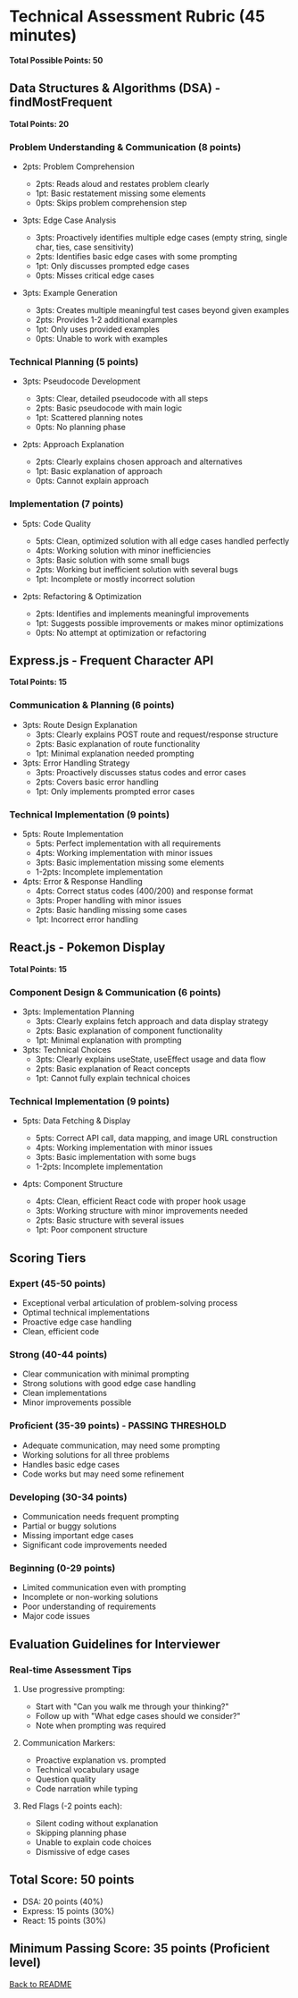 # Technical Assessment Rubric (45 minutes)

**Total Possible Points: 50**

## Data Structures & Algorithms (DSA) - findMostFrequent

**Total Points: 20**

### Problem Understanding & Communication (8 points)

- 2pts: Problem Comprehension
  * 2pts: Reads aloud and restates problem clearly
  * 1pt: Basic restatement missing some elements
  * 0pts: Skips problem comprehension step

- 3pts: Edge Case Analysis
  * 3pts: Proactively identifies multiple edge cases (empty string, single char, ties, case sensitivity)
  * 2pts: Identifies basic edge cases with some prompting
  * 1pt: Only discusses prompted edge cases
  * 0pts: Misses critical edge cases

- 3pts: Example Generation
  * 3pts: Creates multiple meaningful test cases beyond given examples
  * 2pts: Provides 1-2 additional examples
  * 1pt: Only uses provided examples
  * 0pts: Unable to work with examples

### Technical Planning (5 points)

- 3pts: Pseudocode Development
  * 3pts: Clear, detailed pseudocode with all steps
  * 2pts: Basic pseudocode with main logic
  * 1pt: Scattered planning notes
  * 0pts: No planning phase

- 2pts: Approach Explanation
  * 2pts: Clearly explains chosen approach and alternatives
  * 1pt: Basic explanation of approach
  * 0pts: Cannot explain approach

### Implementation (7 points)

- 5pts: Code Quality
  * 5pts: Clean, optimized solution with all edge cases handled perfectly
  * 4pts: Working solution with minor inefficiencies
  * 3pts: Basic solution with some small bugs
  * 2pts: Working but inefficient solution with several bugs
  * 1pt: Incomplete or mostly incorrect solution

- 2pts: Refactoring & Optimization
  * 2pts: Identifies and implements meaningful improvements
  * 1pt: Suggests possible improvements or makes minor optimizations
  * 0pts: No attempt at optimization or refactoring

## Express.js - Frequent Character API

**Total Points: 15**

### Communication & Planning (6 points)

- 3pts: Route Design Explanation
  * 3pts: Clearly explains POST route and request/response structure
  * 2pts: Basic explanation of route functionality
  * 1pt: Minimal explanation needed prompting
- 3pts: Error Handling Strategy
  * 3pts: Proactively discusses status codes and error cases
  * 2pts: Covers basic error handling
  * 1pt: Only implements prompted error cases

### Technical Implementation (9 points)

- 5pts: Route Implementation
  * 5pts: Perfect implementation with all requirements
  * 4pts: Working implementation with minor issues
  * 3pts: Basic implementation missing some elements
  * 1-2pts: Incomplete implementation
- 4pts: Error & Response Handling
  * 4pts: Correct status codes (400/200) and response format
  * 3pts: Proper handling with minor issues
  * 2pts: Basic handling missing some cases
  * 1pt: Incorrect error handling

## React.js - Pokemon Display

**Total Points: 15**

### Component Design & Communication (6 points)
- 3pts: Implementation Planning
  * 3pts: Clearly explains fetch approach and data display strategy
  * 2pts: Basic explanation of component functionality
  * 1pt: Minimal explanation with prompting
- 3pts: Technical Choices
  * 3pts: Clearly explains useState, useEffect usage and data flow
  * 2pts: Basic explanation of React concepts
  * 1pt: Cannot fully explain technical choices

### Technical Implementation (9 points)

- 5pts: Data Fetching & Display
  * 5pts: Correct API call, data mapping, and image URL construction
  * 4pts: Working implementation with minor issues
  * 3pts: Basic implementation with some bugs
  * 1-2pts: Incomplete implementation

- 4pts: Component Structure
  * 4pts: Clean, efficient React code with proper hook usage
  * 3pts: Working structure with minor improvements needed
  * 2pts: Basic structure with several issues
  * 1pt: Poor component structure

## Scoring Tiers

### Expert (45-50 points)

- Exceptional verbal articulation of problem-solving process
- Optimal technical implementations
- Proactive edge case handling
- Clean, efficient code

### Strong (40-44 points)

- Clear communication with minimal prompting
- Strong solutions with good edge case handling
- Clean implementations
- Minor improvements possible

### Proficient (35-39 points) - PASSING THRESHOLD

- Adequate communication, may need some prompting
- Working solutions for all three problems
- Handles basic edge cases
- Code works but may need some refinement

### Developing (30-34 points)

- Communication needs frequent prompting
- Partial or buggy solutions
- Missing important edge cases
- Significant code improvements needed

### Beginning (0-29 points)

- Limited communication even with prompting
- Incomplete or non-working solutions
- Poor understanding of requirements
- Major code issues

## Evaluation Guidelines for Interviewer

### Real-time Assessment Tips

1. Use progressive prompting:
   - Start with "Can you walk me through your thinking?"
   - Follow up with "What edge cases should we consider?"
   - Note when prompting was required

2. Communication Markers:
   - Proactive explanation vs. prompted
   - Technical vocabulary usage
   - Question quality
   - Code narration while typing

3. Red Flags (-2 points each):
   - Silent coding without explanation
   - Skipping planning phase
   - Unable to explain code choices
   - Dismissive of edge cases

## Total Score: 50 points

- DSA: 20 points (40%)
- Express: 15 points (30%)
- React: 15 points (30%)

## Minimum Passing Score: 35 points (Proficient level)

[Back to README](readme.md)
